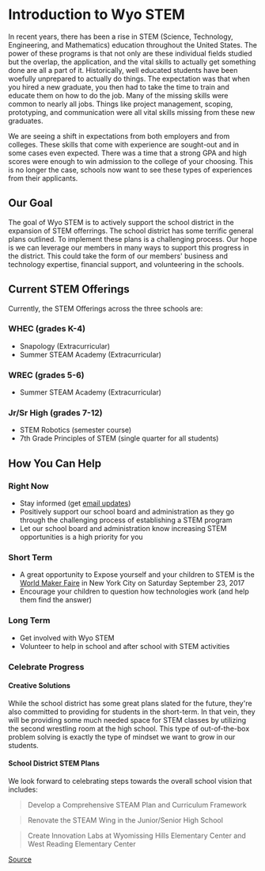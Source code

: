 # Introduction to Wyo STEM

In recent years, there has been a rise in STEM (Science, Technology, Engineering, and Mathematics) education throughout the United States.  The power of these programs is that not only are these individual fields studied but the overlap, the application, and the vital skills to actually get something done are all a part of it.  Historically, well educated students have been woefully unprepared to actually do things.  The expectation was that when you hired a new graduate, you then had to take the time to train and educate them on how to do the job.  Many of the missing skills were common to nearly all jobs.  Things like project management, scoping, prototyping, and communication were all vital skills missing from these new graduates.

We are seeing a shift in expectations from both employers and from colleges.  These skills that come with experience are sought-out and in some cases even expected.  There was a time that a strong GPA and high scores were enough to win admission to the college of your choosing.  This is no longer the case, schools now want to see these types of experiences from their applicants.

## Our Goal

The goal of Wyo STEM is to actively support the school district in the expansion of STEM offerrings.  The school district has some terrific general plans outlined.  To implement these plans is a challenging process.  Our hope is we can leverage our members in many ways to support this progress in the district.  This could take the form of our members' business and technology expertise, financial support, and volunteering in the schools.

## Current STEM Offerings

Currently, the STEM Offerings across the three schools are:

### WHEC (grades K-4)

- Snapology (Extracurricular)
- Summer STEAM Academy (Extracurricular)

### WREC (grades 5-6)

- Summer STEAM Academy (Extracurricular)

### Jr/Sr High (grades 7-12)

- STEM Robotics (semester course)
- 7th Grade Principles of STEM (single quarter for all students)

## How You Can Help

### Right Now

- Stay informed (get [email updates](https://wyostem.org/join-mailing-list/))
- Positively support our school board and administration as they go through the challenging process of establishing a STEM program
- Let our school board and administration know increasing STEM opportunities is a high priority for you

### Short Term

- A great opportunity to Expose yourself and your children to STEM is the [World Maker Faire](https://wyostem.org/world-maker-faire-bus-trip/) in New York City on Saturday September 23, 2017
- Encourage your children to question how technologies work (and help them find the answer)

### Long Term

- Get involved with Wyo STEM
- Volunteer to help in school and after school with STEM activities

### Celebrate Progress

#### Creative Solutions

While the school district has some great plans slated for the future, they're also committed to providing for students in the short-term.  In that vein, they will be providing some much needed space for STEM classes by utilizing the second wrestling room at the high school.  This type of out-of-the-box problem solving is exactly the type of mindset we want to grow in our students.

#### School District STEM Plans

We look forward to celebrating steps towards the overall school vision that includes:

> Develop a Comprehensive STEAM Plan and Curriculum Framework

> Renovate the STEAM Wing in the Junior/Senior High School

> Create Innovation Labs at Wyomissing Hills Elementary Center and West Reading Elementary Center

[Source](http://www.wyoarea.org/departments/curriculum--instruction/steam-innovation/)

